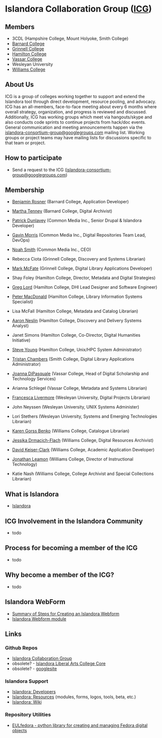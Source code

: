 # Islandora Collaboration Group ([ICG](https://github.com/Islandora-Collaboration-Group))

## Members

* 3CDL (Hampshire College, Mount Holyoke, Smith College)
* [Barnard College](http://digitalcollections.barnard.edu)
* [Grinnell College](http://digital.grinnell.edu)
* [Hamilton College](http://dhinitiative.org)
* [Vassar College](https://digitallibrary.vassar.edu)
* Wesleyan University
* [Williams College](http://unbound.williams.edu)

## About Us

ICG is a group of colleges working together to support and extend the Islandora tool through direct development, resource pooling, and advocacy.
ICG has an all-members, face-to-face meeting about every 6 months where overall strategy, organization, and progress is reviewed and discussed. Additionally, ICG has working groups which meet via hangouts/skype and also conducts code sprints to continue projects from hack/doc events.
General communication and meeting announcements happen via the islandora-consortium-group@googlegroups.com mailing list. Working groups or project teams may have mailing lists for discussions specific to that team or project.

## How to participate

* Send a request to the ICG (islandora-consortium-group@googlegroups.com)


## Membership

* [Benjamin Rosner](https://github.com/br2490) (Barnard College, Application Developer)
* [Martha Tenney](https://github.com/MarthaTenney) (Barnard College, Digital Archivist)

* [Patrick Dunlavey](https://github.com/patdunlavey) (Common Media Inc., Senior Drupal & Islandora Developer)
* [Gavin Morris](https://github.com/g7morris) (Common Media Inc., Digital Repositories Team Lead, DevOps)
* [Noah Smith](https://github.com/noahwsmith) (Common Media Inc., CEO)

* Rebecca Ciota (Grinnell College, Discovery and Systems Librarian)
* [Mark McFate](https://github.com/McFateM) (Grinnell College, Digital Library Applications Developer)

* Shay Foley (Hamilton College, Director, Metadata and Digital Strategies)
* [Greg Lord](https://github.com/gplord) (Hamilton College, DHI Lead Designer and Software Engineer)
* [Peter MacDonald](https://github.com/dhinitiative) (Hamilton College, Library Information Systems Specialist)
* Lisa McFall (Hamilton College, Metadata and Catalog Librarian)
* [Aaron Neslin](https://github.com/aneslin) (Hamilton College, Discovery and Delivery Systems Analyst)
* Janet Simons (Hamilton College, Co-Director, Digital Humanities Initiative)
* [Steve Young](https://github.com/hamhpc) (Hamilton College, Unix/HPC System Administrator)

* [Tristan Chambers](https://github.com/TristanSmithlib) (Smith College, Digital Library Applications Administrator)

* [Joanna DiPasquale](https://github.com/jjdipasquale) (Vassar College, Head of Digital Scholarship and Technology Services)
* Arianna Schlegel (Vassar College, Metadata and Systems Librarian)

* [Francesca Livermore](https://github.com/bookishgirl) (Wesleyan University, Digital Projects Librarian)
* John Neyssen (Wesleyan University, UNIX Systems Administer)
* Lori Stethers (Wesleyan University, Systems and Emerging Technologies Librarian)

* [Karen Gorss Benko](https://github.com/kgb1420) (Williams College, Catalogue Librarian)
* [Jessika Drmacich-Flach](https://github.com/jgd1) (Williams College, Digital Resources Archivist)
* [David Keiser-Clark](https://github.com/dwk2) (Williams College, Academic Application Developer)
* [Jonathan Leamon](https://github.com/jmleamon) (Williams College, Director of Instructional Technology)
* Katie Nash (Williams College, College Archivist and Special Collections Librarian)


## What is Islandora

* [Islandora](http://islandora.ca)

## ICG Involvement in the Islandora Community

* todo

## Process for becoming a member of the ICG

* todo

## Why become a member of the ICG?

* todo

## Islandora WebForm

* [Summary of Steps for Creating an Islandora Webform](https://sites.google.com/site/islandoraconsortiagroup/home/iw-module/iw-brief-steps)
* [Islandora Webform module](https://sites.google.com/site/islandoraconsortiagroup/home/iw-module)


## Links

### Github Repos

* [Islandora Collaboration Group](https://github.com/Islandora-Collaboration-Group)
* obsolete? - [Islandora Liberal Arts College Core](https://github.com/islandora-liberal-arts-college-core)
* obsolete? - [googlesite](https://sites.google.com/site/islandoraconsortiagroup/home/useful-links)

### Islandora Support
* [Islandora: Developers](http://islandora.ca/developers)
* [Islandora: Resources](http://islandora.ca/resources) (modules, forms, logos, tools, beta, etc.)
* [Islandora: Wiki](https://github.com/islandora/islandora/wiki)

### Repository Utilities
* [EULfedora - python library for creating and managing Fedora digital objects](http://eulfedora.readthedocs.io/en/1.7.2/)

